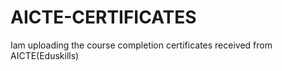 # AICTE-CERTIFICATES
Iam uploading the course completion certificates received from AICTE(Eduskills)
